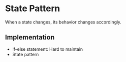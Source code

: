 ﻿# State Pattern

When a state changes, its behavior changes accordingly.

## Implementation

- If-else statement: Hard to maintain
- State pattern
